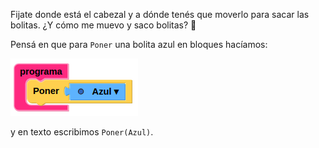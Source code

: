Fijate donde está el cabezal y a dónde tenés que moverlo para sacar las bolitas. ¿Y cómo me muevo y saco bolitas? :thought_balloon:

Pensá en que para `Poner` una bolita azul en bloques hacíamos:

<img src="https://raw.githubusercontent.com/MumukiProject/mumuki-guia-gobstones-primeros-textos/master/assets/Mover_azul_1566313656080.png" alt="Mover_azul_1566313656080.png" width="auto" height="auto">

y en texto escribimos `Poner(Azul)`.

